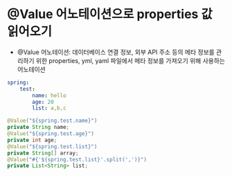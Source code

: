 # @Value 어노테이션으로 properties 값 읽어오기

- @Value 어노테이션: 데이터베이스 연결 정보, 외부 API 주소 등의 메타 정보를 관리하기 위한 properties, yml, yaml 파일에서 메타 정보를 가져오기 위해 사용하는 어노테이션

```yml
spring:
    test:
        name: hello
        age: 20
        list: a,b,c
```

```java
@Value("${spring.test.name}")
private String name;
@Value("${spring.test.age}")
private int age;
@Value("${spring.test.list}")
private String[] array;
@Value("#{'${spring.test.list}'.split(',')}")
private List<String> list;
```



